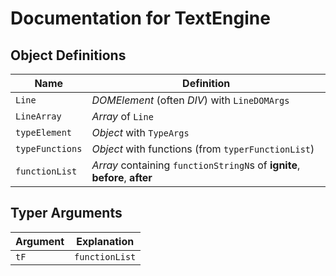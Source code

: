 # Documentation for TextEngine

## Object Definitions

|Name|Definition|
|----|----------|
|`Line`|*DOMElement* (often *DIV*) with `LineDOMArgs`|
|`LineArray`|*Array* of `Line`|
|`typeElement`|*Object* with `TypeArgs`|
|`typeFunctions`|*Object* with functions (from `typerFunctionList`)|
|`functionList`|*Array* containing `functionStringN`s of **ignite**, **before**, **after** |

## Typer Arguments

|Argument|Explanation|
|-------|----------|
|`tF`|`functionList`|